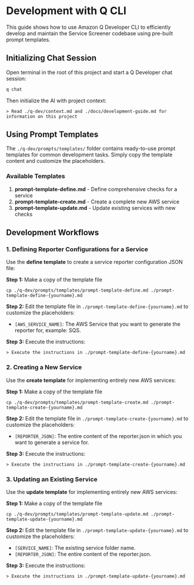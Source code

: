 # Development with Q CLI

This guide shows how to use Amazon Q Developer CLI to efficiently develop and maintain the Service Screener codebase using pre-built prompt templates.

## Initializing Chat Session

Open terminal in the root of this project and start a Q Developer chat session:

```bash
q chat
```

Then initialize the AI with project context:

```
> Read ./q-dev/context.md and ./docs/development-guide.md for information on this project
```

## Using Prompt Templates

The `./q-dev/prompts/templates/` folder contains ready-to-use prompt templates for common development tasks. Simply copy the template content and customize the placeholders.

### Available Templates

1. **prompt-template-define.md** - Define comprehensive checks for a service
2. **prompt-template-create.md** - Create a complete new AWS service
3. **prompt-template-update.md** - Update existing services with new checks

## Development Workflows

### 1. Defining Reporter Configurations for a Service

Use the **define template** to create a service reporter configuration JSON file:

**Step 1:** Make a copy of the template file
```
cp ./q-dev/prompts/templates/prompt-template-define.md ./prompt-template-define-{yourname}.md
```

**Step 2:** Edit the template file in `./prompt-template-define-{yourname}.md` to customize the placeholders:
- `[AWS_SERVICE_NAME]`: The AWS Service that you want to generate the reporter for, example: SQS.

**Step 3:** Execute the instructions:
```
> Execute the instructions in ./prompt-template-define-{yourname}.md
```

### 2. Creating a New Service

Use the **create template** for implementing entirely new AWS services:

**Step 1:** Make a copy of the template file
```
cp ./q-dev/prompts/templates/prompt-template-create.md ./prompt-template-create-{yourname}.md
```

**Step 2:** Edit the template file in `./prompt-template-create-{yourname}.md` to customize the placeholders:
- `[REPORTER_JSON]`: The entire content of the reporter.json in which you want to generate a service for.

**Step 3:** Execute the instructions:
```
> Execute the instructions in ./prompt-template-create-{yourname}.md
```

### 3. Updating an Existing Service

Use the **update template** for implementing entirely new AWS services:

**Step 1:** Make a copy of the template file
```
cp ./q-dev/prompts/templates/prompt-template-update.md ./prompt-template-update-{yourname}.md
```

**Step 2:** Edit the template file in `./prompt-template-update-{yourname}.md` to customize the placeholders:
- `[SERVICE_NAME]`: The existing service folder name.
- `[REPORTER_JSON]`: The entire content of the reporter.json.

**Step 3:** Execute the instructions:
```
> Execute the instructions in ./prompt-template-update-{yourname}.md
```

